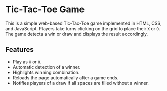 # Tic-Tac-Toe Game

This is a simple web-based Tic-Tac-Toe game implemented in HTML, CSS, and JavaScript. 
Players take turns clicking on the grid to place their `X` or `O`. The game detects a win or draw and displays the result accordingly.

## Features

- Play as `X` or `O`.
- Automatic detection of a winner.
- Highlights winning combination.
- Reloads the page automatically after a game ends.
- Notifies players of a draw if all spaces are filled without a winner.
